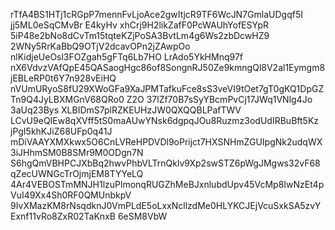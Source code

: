 rTfA4BS1HTj1cRGpP7mennFvLjoAce2gwItjcR9TF6WcJN7GmlaUDgqf5I jj5ML0eSqCMvBr E4kyHv
xhCrj9H2likZafF0PcWAUhYofESYpR 5iP48e2bNo8dCvTm15tqteKZjPoSA3BvtLm4g6Ws2zbDcwHZ9
2WNy5RrKaBbQ9OTjV2dcavOPn2jZAwpOo nlKidjeUeOsl3FOZgah5gFTq6Lb7HO LrAdo5YkHMnq97f
nX6VdvzVAfQpE45QASaogHgc86of8SongnRJ50Ze9kmngQl8V2al1Eymgm8jEBLeRP0t6Y7n928vEiHQ
nVUmURyoS8fU29XWoGFa9XaJPMTafkuFce8sS3veVI9tOet7gT0gKQ1DpGZTn9Q4JyLBXMGnV68QRo0
Z2O 37lZf70B7sSyYBcmPvCj17JWq1VNlg4Jo 3aUq23Bys XLBIDmS7plRZKEUHzJW0QXQQBLPafTWV
LCvU9eQIEw8qXVff5tS0maAUwYNsk6dgpqJOu8Ruzmz3odUdIRBuBft5Kz jPgI5khKJiZ68UFp0q41J
mDiVAAYXMXkwx5O6CnLVReHPDVDl9oPrijct7HXSNHmZGUIpgNk2udqWX3iJHhmSM0B8SMr9M0ODgn7N
S6hgQmVBHPCJXbBq2hwvPhbVLTrnQklv9Xp2swSTZ6pWgJMgws32vF68qZecUWNGcTrOjmjEM8TYYeLQ
4Ar4VEBOSTmMNJH1lzuPlmonqRUGZhMeBJxnlubdUpv45VcMp8IwNzEt4pVuI49Xx4Sh0RF0QMUnbkpV
9IvXMazKM8rNsqdknJ0VmPLdE5oLxxNcllzdMe0HLYKCJEjVcuSxkSA5zvYExnf11vRo8ZxR02TaKnxB
6eSM8VbW
